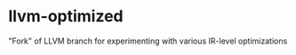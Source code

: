 llvm-optimized
==============

"Fork" of LLVM branch for experimenting with various IR-level optimizations
